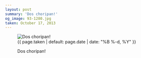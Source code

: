 ```yaml
---
layout: post
summary: 'Dos choripan!'
og_image: 93-1280.jpg
taken: October 17, 2013
---
```


<figure class="post" data-src="{{ site.assets_url }}/{{ page.og_image }}">
<img alt="Dos choripan!" sizes="(min-width: 700px) 50vw, calc(100vw - 2rem)" src="{{ site.assets_url }}/93-640.jpg" srcset="{{ site.assets_url }}/93-1280.jpg 1280w, {{ site.assets_url }}/93-960.jpg 960w, {{ site.assets_url }}/93-640.jpg 640w, {{ site.assets_url }}/93-320.jpg 320w"/>
<figcaption>
<time>{{ page.taken | default: page.date | date: "%B %-d, %Y" }}</time>
<p>Dos choripan!</p>
</figcaption>
</figure>
